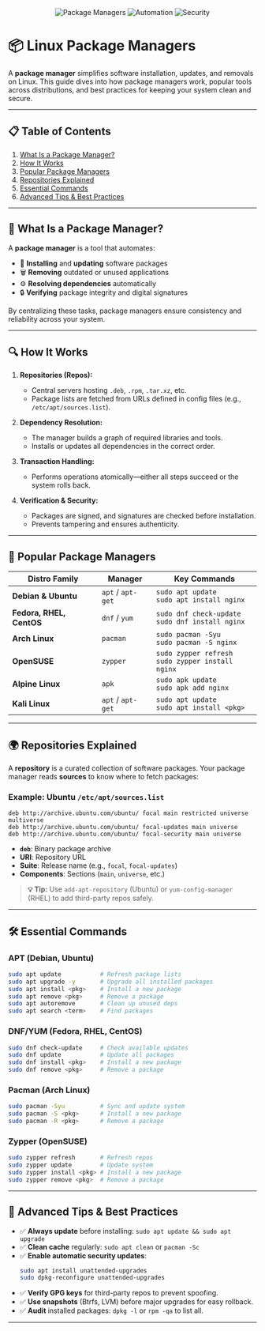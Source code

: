 <div align="center">
  <img src="https://img.shields.io/badge/Linux-Package%20Managers-brightgreen" alt="Package Managers" />
  <img src="https://img.shields.io/badge/Automation-Effortless-blue" alt="Automation" />
  <img src="https://img.shields.io/badge/Security-Kept%20Updated-orange" alt="Security" />
</div>

# 📦 Linux Package Managers
A **package manager** simplifies software installation, updates, and removals on Linux. This guide dives into how package managers work, popular tools across distributions, and best practices for keeping your system clean and secure.

---

## 📋 Table of Contents
1. [What Is a Package Manager?](#what-is-a-package-manager)
2. [How It Works](#how-it-works)
3. [Popular Package Managers](#popular-package-managers)
4. [Repositories Explained](#repositories-explained)
5. [Essential Commands](#essential-commands)
6. [Advanced Tips & Best Practices](#advanced-tips--best-practices)

---

## 📌 What Is a Package Manager?
A **package manager** is a tool that automates:
- 🔄 **Installing** and **updating** software packages
- 🗑 **Removing** outdated or unused applications
- ⚙️ **Resolving dependencies** automatically
- 🔒 **Verifying** package integrity and digital signatures

By centralizing these tasks, package managers ensure consistency and reliability across your system.

---

## 🔍 How It Works
1. **Repositories (Repos):**
   - Central servers hosting `.deb`, `.rpm`, `.tar.xz`, etc.
   - Package lists are fetched from URLs defined in config files (e.g., `/etc/apt/sources.list`).

2. **Dependency Resolution:**
   - The manager builds a graph of required libraries and tools.
   - Installs or updates all dependencies in the correct order.

3. **Transaction Handling:**
   - Performs operations atomically—either all steps succeed or the system rolls back.

4. **Verification & Security:**
   - Packages are signed, and signatures are checked before installation.
   - Prevents tampering and ensures authenticity.

---

## 🌟 Popular Package Managers
| Distro Family        | Manager        | Key Commands                            |
|----------------------|----------------|-----------------------------------------|
| **Debian & Ubuntu**  | `apt` / `apt-get` | `sudo apt update` <br> `sudo apt install nginx` |
| **Fedora, RHEL, CentOS** | `dnf` / `yum`   | `sudo dnf check-update` <br> `sudo dnf install nginx` |
| **Arch Linux**       | `pacman`       | `sudo pacman -Syu` <br> `sudo pacman -S nginx`   |
| **OpenSUSE**         | `zypper`       | `sudo zypper refresh` <br> `sudo zypper install nginx` |
| **Alpine Linux**     | `apk`          | `sudo apk update` <br> `sudo apk add nginx`      |
| **Kali Linux**       | `apt` / `apt-get` | `sudo apt update` <br> `sudo apt install <pkg>`    | `apk`          | `sudo apk update` <br> `sudo apk add nginx`      |

---

## 🌍 Repositories Explained
A **repository** is a curated collection of software packages. Your package manager reads **sources** to know where to fetch packages:

### Example: Ubuntu `/etc/apt/sources.list`
```plaintext
deb http://archive.ubuntu.com/ubuntu/ focal main restricted universe multiverse
deb http://archive.ubuntu.com/ubuntu/ focal-updates main universe
deb http://archive.ubuntu.com/ubuntu/ focal-security main universe
```
- **`deb`**: Binary package archive
- **URI**: Repository URL
- **Suite**: Release name (e.g., `focal`, `focal-updates`)
- **Components**: Sections (`main`, `universe`, etc.)

> **💡 Tip:** Use `add-apt-repository` (Ubuntu) or `yum-config-manager` (RHEL) to add third-party repos safely.

---

## 🛠 Essential Commands
### APT (Debian, Ubuntu)
```bash
sudo apt update           # Refresh package lists
sudo apt upgrade -y       # Upgrade all installed packages
sudo apt install <pkg>    # Install a new package
sudo apt remove <pkg>     # Remove a package
sudo apt autoremove       # Clean up unused deps
sudo apt search <term>    # Find packages
```  

### DNF/YUM (Fedora, RHEL, CentOS)
```bash
sudo dnf check-update     # Check available updates
sudo dnf update           # Update all packages
sudo dnf install <pkg>    # Install a new package
sudo dnf remove <pkg>     # Remove a package
```  

### Pacman (Arch Linux)
```bash
sudo pacman -Syu          # Sync and update system
sudo pacman -S <pkg>      # Install a new package
sudo pacman -R <pkg>      # Remove a package
```  

### Zypper (OpenSUSE)
```bash
sudo zypper refresh       # Refresh repos
sudo zypper update        # Update system
sudo zypper install <pkg> # Install a new package
sudo zypper remove <pkg>  # Remove a package
```  

---

## 🚀 Advanced Tips & Best Practices
- ✅ **Always update** before installing: `sudo apt update && sudo apt upgrade`
- ✅ **Clean cache** regularly: `sudo apt clean` or `pacman -Sc`
- ✅ **Enable automatic security updates**:
  ```bash
  sudo apt install unattended-upgrades
  sudo dpkg-reconfigure unattended-upgrades
  ```
- ✅ **Verify GPG keys** for third-party repos to prevent spoofing.
- ✅ **Use snapshots** (Btrfs, LVM) before major upgrades for easy rollback.
- ✅ **Audit** installed packages: `dpkg -l` or `rpm -qa` to list all.

---



